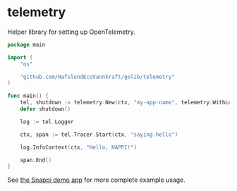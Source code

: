 # telemetry

Helper library for setting up OpenTelemetry.

```go
package main

import (
	"os"

	"github.com/HafslundEcoVannkraft/golib/telemetry"
)

func main() {
	tel, shutdown := telemetry.New(ctx, "my-app-name", telemetry.WithLocal(os.Getenv("ENV") == "local"))
	defer shutdown()

	log := tel.Logger

	ctx, span := tel.Tracer.Start(ctx, "saying-hello")

	log.InfoContext(ctx, "Hello, HAPPI!")

	span.End()
}

```

See [the Snappi demo app](github.com/HafslundEcoVannkraft/snappi-demo-api) for more complete example usage.
